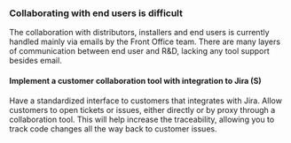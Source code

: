 ---
---

### Collaborating with end users is difficult

The collaboration with distributors, installers and end users is currently handled mainly via emails by the Front Office team. 
There are many layers of communication between end user and R&D, lacking any tool support besides email.

#### Implement a customer collaboration tool with integration to Jira (S)

Have a standardized interface to customers that integrates with Jira.
Allow customers to open tickets or issues, either directly or by proxy through a collaboration tool. 
This will help increase the traceability, allowing you to track code changes all the way back to customer issues.
